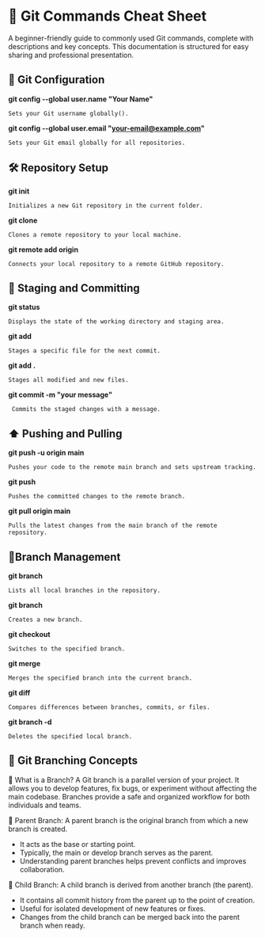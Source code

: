 

#  📗 Git Commands Cheat Sheet #
A beginner-friendly guide to commonly used Git commands, complete with descriptions and key concepts. This documentation is structured for easy sharing and professional presentation.
## 🔧 Git Configuration ##
 **git config --global user.name "Your Name"**  
 
    Sets your Git username globally().

 **git config --global user.email "your-email@example.com"**  
 
    Sets your Git email globally for all repositories.

## 🛠️ Repository Setup ##
 **git init**  
 
    Initializes a new Git repository in the current folder.
 **git clone <repository-url>**  
 
    Clones a remote repository to your local machine.
 **git remote add origin <repository-url>**  
 
    Connects your local repository to a remote GitHub repository.




## 📄 Staging and Committing ##
 **git status**  
 
    Displays the state of the working directory and staging area.
 **git add <filename>**  
 
    Stages a specific file for the next commit.
 **git add .**  
 
    Stages all modified and new files.  
  **git commit -m "your message"**  
  
     Commits the staged changes with a message.

## ⬆️ Pushing and Pulling ##
  **git push -u origin main**  
  
    Pushes your code to the remote main branch and sets upstream tracking.
  **git push**  
  
    Pushes the committed changes to the remote branch.
  **git pull origin main**  
  
    Pulls the latest changes from the main branch of the remote repository.

## 🌿Branch Management ##
 **git branch**  
 
    Lists all local branches in the repository.

 **git branch <branch-name>**  
 
    Creates a new branch.

 **git checkout <branch-name>**  
 
    Switches to the specified branch.
 **git merge <branch-name>**  
 
    Merges the specified branch into the current branch.
 **git diff <branch-name>**  
 
    Compares differences between branches, commits, or files.
 **git branch -d <branch-name>**  
 
    Deletes the specified local branch.


## 🌱 Git Branching Concepts ##
🔹 What is a Branch?
     A Git branch is a parallel version of your project. It allows you to develop features, fix bugs, or experiment without affecting the main codebase. Branches 
     provide a safe and organized workflow for both individuals and teams.

🔹 Parent Branch:
   A parent branch is the original branch from which a new branch is created.
   * It acts as the base or starting point.
   * Typically, the main or develop branch serves as the parent.
   * Understanding parent branches helps prevent conflicts and improves  collaboration.

🔹 Child Branch:
   A child branch is derived from another branch (the parent).
   * It contains all commit history from the parent up to the point of creation. 
   * Useful for isolated development of new features or fixes.
   * Changes from the child branch can be merged back into the parent branch when ready.

